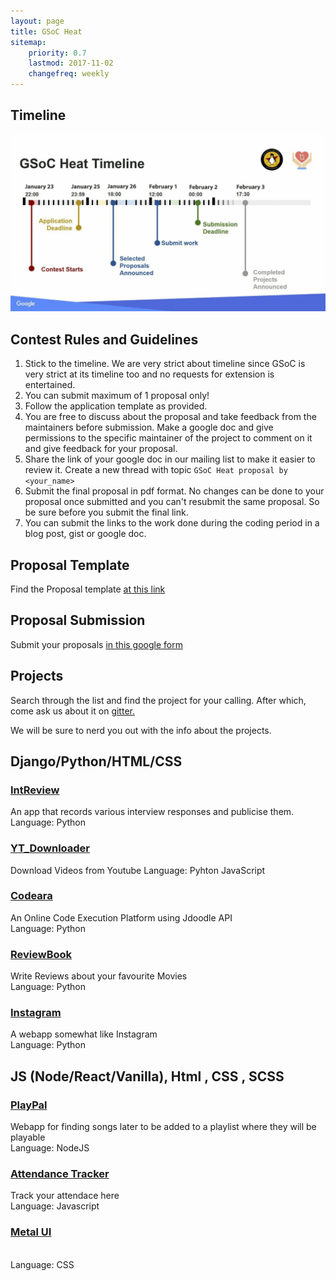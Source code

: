 ```yaml
---
layout: page
title: GSoC Heat
sitemap:
    priority: 0.7
    lastmod: 2017-11-02
    changefreq: weekly
---
```



## **Timeline**
![image](/images/Heat20.png)

## **Contest Rules and Guidelines**
1. Stick to the timeline. We are very strict about timeline since GSoC is very strict at its timeline too and no requests for extension is entertained.
2. You can submit maximum of 1 proposal only!
3. Follow the application template as provided.
4. You are free to discuss about the proposal and take feedback from the maintainers before submission. Make a google doc and give permissions to the specific maintainer of the project to comment on it and give feedback for your proposal.
5. Share the link of your google doc in our mailing list to make it easier to review it. Create a new thread with topic `GSoC Heat proposal by <your_name>`
6. Submit the final proposal in pdf format. No changes can be done to your proposal once submitted and you can't resubmit the same proposal. So be sure before you submit the final link.
7. You can submit the links to the work done during the coding period in a blog post, gist or google doc.

## **Proposal Template**
Find the Proposal template [at this link](https://github.com/NIT-dgp/Guidelines/wiki/Application-Template-for-%22The-GSoC-Heat%22)

## **Proposal Submission**
Submit your proposals [in this google form](https://goo.gl/forms/oLqAgP0Ou94xdiTY2)

## **Projects**

Search through the list and find the project for your calling. After which, come ask us about it on [gitter.](https://gitter.im/NIT-dgp/General)

We will be sure to nerd you out with the info about the projects.

## Django/Python/HTML/CSS

### [IntReview](https://github.com/arc9693/IntReview)

An app that records various interview responses and publicise them.
<br/>
Language: Python
<br/>

### [YT_Downloader](https://github.com/lugnitdgp/yt_downloader)

Download Videos from Youtube
Language: Pyhton JavaScript

### [Codeara](https://github.com/lugnitdgp/Codeara)

An Online Code Execution Platform using Jdoodle API 
<br/>
Language: Python

### [ReviewBook](https://github.com/lugnitdgp/ReviewBook)

Write Reviews about your favourite Movies
<br/>
Language: Python

### [Instagram](https://github.com/lugnitdgp/Instagram)

A webapp somewhat like Instagram
<br/>
Language: Python

## JS (Node/React/Vanilla), Html , CSS , SCSS

### [PlayPal](https://github.com/lugnitdgp/PlayPal)

Webapp for finding songs later to be added to a playlist where they will be playable 
<br/>
Language: NodeJS

### [Attendance Tracker](https://github.com/lugnitdgp/Attendancetracking)

Track your attendace here
<br/>
Language: Javascript

### [Metal UI](https://github.com/lugnitdgp/Metal_UI)

<br/>
Language: CSS
